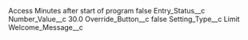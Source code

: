 <?xml version="1.0" encoding="UTF-8"?>
<CustomMetadata xmlns="http://soap.sforce.com/2006/04/metadata" xmlns:xsi="http://www.w3.org/2001/XMLSchema-instance" xmlns:xsd="http://www.w3.org/2001/XMLSchema">
    <label>Access Minutes after start of program</label>
    <protected>false</protected>
    <values>
        <field>Entry_Status__c</field>
        <value xsi:nil="true"/>
    </values>
    <values>
        <field>Number_Value__c</field>
        <value xsi:type="xsd:double">30.0</value>
    </values>
    <values>
        <field>Override_Button__c</field>
        <value xsi:type="xsd:boolean">false</value>
    </values>
    <values>
        <field>Setting_Type__c</field>
        <value xsi:type="xsd:string">Limit</value>
    </values>
    <values>
        <field>Welcome_Message__c</field>
        <value xsi:nil="true"/>
    </values>
</CustomMetadata>
